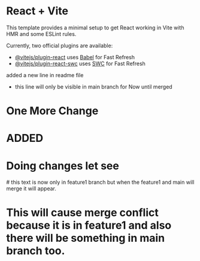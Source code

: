 # React + Vite

This template provides a minimal setup to get React working in Vite with HMR and some ESLint rules.

Currently, two official plugins are available:

- [@vitejs/plugin-react](https://github.com/vitejs/vite-plugin-react/blob/main/packages/plugin-react/README.md) uses [Babel](https://babeljs.io/) for Fast Refresh
- [@vitejs/plugin-react-swc](https://github.com/vitejs/vite-plugin-react-swc) uses [SWC](https://swc.rs/) for Fast Refresh

added a new line in readme file

- this line will only be visible in main branch for Now until merged

# One More Change

# ADDED

# Doing changes let see

# this text is now only in feature1 branch but when the feature1 and main will merge it will appear.

# This will cause merge conflict because it is in feature1 and also there will be something in main branch too.
